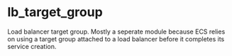 # lb_target_group

Load balancer target group. Mostly a seperate module because ECS relies on using a target group attached to a load balancer before it completes its service creation.
